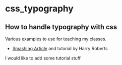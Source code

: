 # css_typography
## How to handle typography with css
Various examples to use for teaching my classes.
- [Smashing Article](../smashing_article/README.md) and tutorial by Harry Roberts 

I would like to add some tutorial stuff
